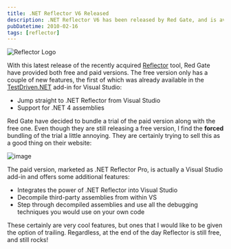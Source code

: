 ```yaml
---
title: .NET Reflector V6 Released
description: .NET Reflector V6 has been released by Red Gate, and is available in both a free and paid version. The free version offers support for .NET 4 assemblies and the ability to jump directly from Visual Studio to .NET Reflector. The paid version is an add-in for Visual Studio and provides additional features such as decompiling third-party assemblies and the ability to step through the decompiled code with full debugging capabilities.
pubDatetime: 2010-02-16
tags: [reflector]
---
```


![Reflector Logo](/images/blog/Reflector-logo.png)

With this latest release of the recently acquired [Reflector](http://www.red-gate.com/products/reflector/index.htm) tool, Red Gate have provided both free and paid versions. The free version only has a couple of new features, the first of which was already available in the [TestDriven.NET](http://www.testdriven.net/) add-in for Visual Studio:

- Jump straight to .NET Reflector from Visual Studio
- Support for .NET 4 assemblies

Red Gate have decided to bundle a trial of the paid version along with the free one. Even though they are still releasing a free version, I find the **forced** bundling of the trial a little annoying. They are certainly trying to sell this as a good thing on their website:

![image](/images/blog/Reflector-pro.png "image")

The paid version, marketed as .NET Reflector Pro, is actually a Visual Studio add-in and offers some additional features:

- Integrates the power of .NET Reflector into Visual Studio
- Decompile third-party assemblies from within VS
- Step through decompiled assemblies and use all the debugging techniques you would use on your own code

These certainly are very cool features, but ones that I would like to be given the option of trailing. Regardless, at the end of the day Reflector is still free, and still rocks!
